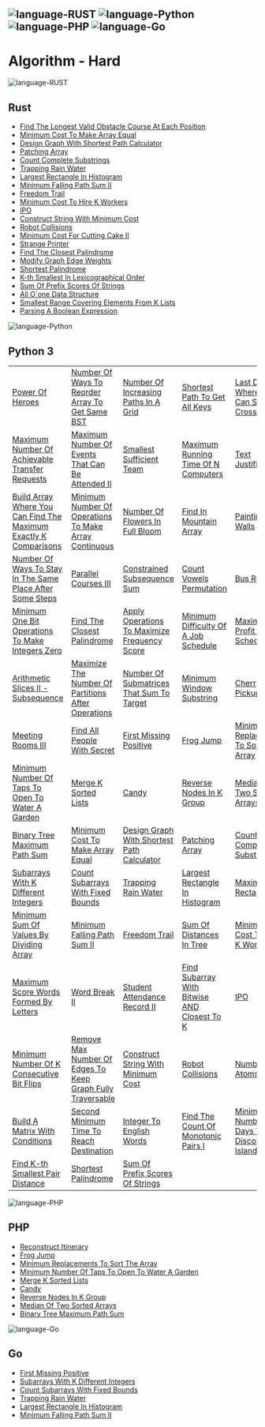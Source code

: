![language-RUST](https://img.shields.io/badge/RUST-8d4004?style=for-the-badge&logo=RUST)
![language-Python](https://img.shields.io/badge/Python-ffd43b?style=for-the-badge&logo=PYTHON)
![language-PHP](https://img.shields.io/badge/PHP-acb1f9?style=for-the-badge&logo=PHP)
![language-Go](https://img.shields.io/badge/Go-00add8?style=for-the-badge&logo=GO&logoColor=white)
---

# Algorithm - Hard

![language-RUST](https://img.shields.io/badge/RUST-8d4004?style=for-the-badge&logo=RUST)
## Rust

- [Find The Longest Valid Obstacle Course At Each Position](FindTheLongestValidObstacleCourseAtEachPosition.md)
- [Minimum Cost To Make Array Equal](MinimumCostToMakeArrayEqual.md)
- [Design Graph With Shortest Path Calculator](DesignGraphWithShortestPathCalculator.md)
- [Patching Array](PatchingArray.md)
- [Count Complete Substrings](CountCompleteSubstrings.md)
- [Trapping Rain Water](TrappingRainWater.md)
- [Largest Rectangle In Histogram](LargestRectangleInHistogram.md)
- [Minimum Falling Path Sum II](MinimumFallingPathSumII.md)
- [Freedom Trail](FreedomTrail.md)
- [Minimum Cost To Hire K Workers](MinimumCostToHireKWorkers.md)
- [IPO](IPO.md)
- [Construct String With Minimum Cost](ConstructStringWithMinimumCost.md)
- [Robot Collisions](RobotCollisions.md)
- [Minimum Cost For Cutting Cake II](MinimumCostForCuttingCakeII.md)
- [Strange Printer](StrangePrinter.md)
- [Find The Closest Palindrome](FindTheClosestPalindrome.md)
- [Modify Graph Edge Weights](ModifyGraphEdgeWeights.md)
- [Shortest Palindrome](ShortestPalindrome.md)
- [K-th Smallest In Lexicographical Order](KthSmallestInLexicographicalOrder.md)
- [Sum Of Prefix Scores Of Strings](SumOfPrefixScoresOfStrings.md)
- [All O`one Data Structure](AllOOneDataStructure.md)
- [Smallest Range Covering Elements From K Lists](SmallestRangeCoveringElementsFromKLists.md)
- [Parsing A Boolean Expression](ParsingABooleanExpression.md)

![language-Python](https://img.shields.io/badge/Python-ffd43b?style=for-the-badge&logo=PYTHON)
## Python 3

||||||
| :- | :- | :- | :- | :- |
|[Power Of Heroes](PowerOfHeroes.md)|[Number Of Ways To Reorder Array To Get Same BST](NumberOfWaysToReorderArrayToGetSameBST.md)|[Number Of Increasing Paths In A Grid](NumberOfIncreasingPathsInAGrid.md)|[Shortest Path To Get All Keys](ShortestPathToGetAllKeys.md)|[Last Day Where You Can Still Cross](LastDayWhereYouCanStillCross.md)|
|[Maximum Number Of Achievable Transfer Requests](MaximumNumberOfAchievableTransferRequests.md)|[Maximum Number Of Events That Can Be Attended II](MaximumNumberOfEventsThatCanBeAttendedII.md)|[Smallest Sufficient Team](SmallestSufficientTeam.md)|[Maximum Running Time Of N Computers](MaximumRunningTimeOfNComputers.md)|[Text Justification](TextJustification.md)|
|[Build Array Where You Can Find The Maximum Exactly K Comparisons](BuildArrayWhereYouCanFindTheMaximumExactlyKComparisons.md)|[Minimum Number Of Operations To Make Array Continuous](MinimumNumberOfOperationsToMakeArrayContinuous.md)|[Number Of Flowers In Full Bloom](NumberOfFlowersInFullBloom.md)|[Find In Mountain Array](FindInMountainArray.md)|[Painting The Walls](PaintingTheWalls.md)|
|[Number Of Ways To Stay In The Same Place After Some Steps](NumberOfWaysToStayInTheSamePlaceAfterSomeSteps.md)|[Parallel Courses III](ParallelCoursesIII.md)|[Constrained Subsequence Sum](ConstrainedSubsequenceSum.md)|[Count Vowels Permutation](CountVowelsPermutation.md)|[Bus Routes](BusRoutes.md)|
|[Minimum One Bit Operations To Make Integers Zero](MinimumOneBitOperationsToMakeIntegersZero.md)|[Find The Closest Palindrome](FindTheClosestPalindrome.md)|[Apply Operations To Maximize Frequency Score](ApplyOperationsToMaximizeFrequencyScore.md)|[Minimum Difficulty Of A Job Schedule](MinimumDifficultyOfAJobSchedule.md)|[Maximum Profit In Job Scheduling](MaximumProfitInJobScheduling.md)|
|[Arithmetic Slices II - Subsequence](ArithmeticSlicesIISubsequence.md)|[Maximize The Number Of Partitions After Operations](MaximizeTheNumberOfPartitionsAfterOperations.md)|[Number Of Submatrices That Sum To Target](NumberOfSubmatricesThatSumToTarget.md)|[Minimum Window Substring](MinimumWindowSubstring.md)|[Cherry Pickup II](CherryPickupII.md)|
|[Meeting Rooms III](MeetingRoomsIII.md)|[Find All People With Secret](FindAllPeopleWithSecret.md)|[First Missing Positive](FirstMissingPositive.md)|[Frog Jump](FrogJump.md)|[Minimum Replacements To Sort The Array](MinimumReplacementsToSortTheArray.md)|
|[Minimum Number Of Taps To Open To Water A Garden](MinimumNumberOfTapsToOpenToWaterAGarden.md)|[Merge K Sorted Lists](MergeKSortedLists.md)|[Candy](Candy.md)|[Reverse Nodes In K Group](ReverseNodesInKGroup.md)|[Median Of Two Sorted Arrays](MedianOfTwoSortedArrays.md)|
|[Binary Tree Maximum Path Sum](BinaryTreeMaximumPathSum.md)|[Minimum Cost To Make Array Equal](MinimumCostToMakeArrayEqual.md)|[Design Graph With Shortest Path Calculator](DesignGraphWithShortestPathCalculator.md)|[Patching Array](PatchingArray.md)|[Count Complete Substrings](CountCompleteSubstrings.md)|
|[Subarrays With K Different Integers](SubarraysWithKDifferentIntegers.md)|[Count Subarrays With Fixed Bounds](CountSubarraysWithFixedBounds.md)|[Trapping Rain Water](TrappingRainWater.md)|[Largest Rectangle In Histogram](LargestRectangleInHistogram.md)|[Maximal Rectangle](MaximalRectangle.md)|
|[Minimum Sum Of Values By Dividing Array](MinimumSumOfValuesByDividingArray.md)|[Minimum Falling Path Sum II](MinimumFallingPathSumII.md)|[Freedom Trail](FreedomTrail.md)|[Sum Of Distances In Tree](SumOfDistancesInTree.md)|[Minimum Cost To Hire K Workers](MinimumCostToHireKWorkers.md)|
|[Maximum Score Words Formed By Letters](MaximumScoreWordsFormedByLetters.md)|[Word Break II](WordBreakII.md)|[Student Attendance Record II](StudentAttendanceRecordII.md)|[Find Subarray With Bitwise AND Closest To K](FindSubarrayWithBitwiseANDClosestToK.md)|[IPO](IPO.md)|
|[Minimum Number Of K Consecutive Bit Flips](MinimumNumberOfKConsecutiveBitFlips.md)|[Remove Max Number Of Edges To Keep Graph Fully Traversable](RemoveMaxNumberOfEdgesToKeepGraphFullyTraversable.md)|[Construct String With Minimum Cost](ConstructStringWithMinimumCost.md)|[Robot Collisions](RobotCollisions.md)|[Number Of Atoms](NumberOfAtoms.md)|
|[Build A Matrix With Conditions](BuildAMatrixWithConditions.md)|[Second Minimum Time To Reach Destination](SecondMinimumTimeToReachDestination.md)|[Integer To English Words](IntegerToEnglishWords.md)|[Find The Count Of Monotonic Pairs I](FindTheCountOfMonotonicPairsI.md)|[Minimum Number Of Days To Disconnect Island](MinimumNumberOfDaysToDisconnectIsland.md)|
|[Find K-th Smallest Pair Distance](FindKthSmallestPairDistance.md)|[Shortest Palindrome](ShortestPalindrome.md)|[Sum Of Prefix Scores Of Strings](SumOfPrefixScoresOfStrings.md)|||

![language-PHP](https://img.shields.io/badge/PHP-acb1f9?style=for-the-badge&logo=PHP)
## PHP

- [Reconstruct Itinerary](ReconstructItinerary.md)
- [Frog Jump](FrogJump.md)
- [Minimum Replacements To Sort The Array](MinimumReplacementsToSortTheArray.md)
- [Minimum Number Of Taps To Open To Water A Garden](MinimumNumberOfTapsToOpenToWaterAGarden.md)
- [Merge K Sorted Lists](MergeKSortedLists.md)
- [Candy](Candy.md)
- [Reverse Nodes In K Group](ReverseNodesInKGroup.md)
- [Median Of Two Sorted Arrays](MedianOfTwoSortedArrays.md)
- [Binary Tree Maximum Path Sum](BinaryTreeMaximumPathSum.md)

![language-Go](https://img.shields.io/badge/Go-00add8?style=for-the-badge&logo=GO&logoColor=white)
## Go

- [First Missing Positive](FirstMissingPositive.md)
- [Subarrays With K Different Integers](SubarraysWithKDifferentIntegers.md)
- [Count Subarrays With Fixed Bounds](CountSubarraysWithFixedBounds.md)
- [Trapping Rain Water](TrappingRainWater.md)
- [Largest Rectangle In Histogram](LargestRectangleInHistogram.md)
- [Minimum Falling Path Sum II](MinimumFallingPathSumII.md)
